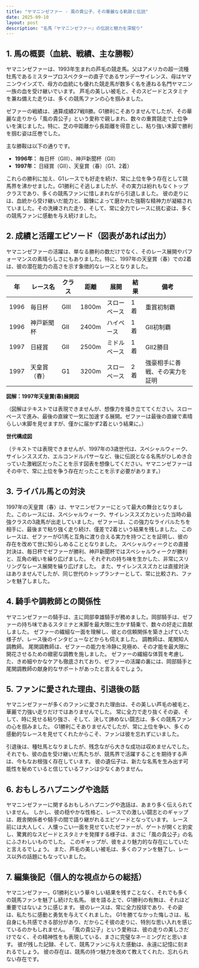 ```yaml
---
title: "ヤマニンゼファー - 風の貴公子、その華麗なる軌跡と伝説"
date: 2025-09-10
layout: post
description: "名馬『ヤマニンゼファー』の伝説と魅力を深堀り"
---
```


## 1. 馬の概要（血統、戦績、主な勝鞍）

ヤマニンゼファーは、1993年生まれの芦毛の競走馬。父はアメリカの超一流種牡馬であるミスタープロスペクターの直子であるサンデーサイレンス、母はヤマニンウインズで、母方の血統にも優れた競走馬が数多く名を連ねる名門ヤマニン一族の血を受け継いでいます。  芦毛の美しい被毛と、そのスピードとスタミナを兼ね備えた走りは、多くの競馬ファンの心を掴みました。

ゼファーの戦績は、通算成績27戦8勝。G1勝利こそありませんでしたが、その華麗な走りから「風の貴公子」という愛称で親しまれ、数々の重賞競走で上位争いを演じました。特に、芝の中距離から長距離を得意とし、粘り強い末脚で勝利を掴む姿は圧巻でした。

主な勝鞍は以下の通りです。

* **1996年：** 毎日杯（GIII）、神戸新聞杯（GII）
* **1997年：** 日経賞（GII）、天皇賞（春）（G1、2着）

これらの勝利に加え、G1レースでも好走を続け、常に上位を争う存在として競馬界を沸かせました。G1勝利こそ逃しましたが、その実力は紛れもなくトップクラスであり、多くの競馬ファンに惜しまれながら引退しました。  彼の走りには、血統から受け継いだ能力と、鍛錬によって磨かれた強靭な精神力が凝縮されていました。その洗練された走り、そして、常に全力でレースに挑む姿は、多くの競馬ファンに感動を与え続けました。


## 2. 成績と活躍エピソード（図表があれば出力）

ヤマニンゼファーの活躍は、単なる勝利の数だけでなく、そのレース展開やパフォーマンスの素晴らしさにもありました。特に、1997年の天皇賞（春）での2着は、彼の潜在能力の高さを示す象徴的なレースとなりました。

| 年 | レース名         | クラス | 距離 | 展開       | 結果 | 備考                                   |
|---|-----------------|-------|------|-------------|------|----------------------------------------|
| 1996 | 毎日杯           | GIII  | 1800m| スローペース | 1着  | 重賞初制覇                             |
| 1996 | 神戸新聞杯       | GII   | 2400m| ハイペース   | 1着  | GII初制覇                             |
| 1997 | 日経賞           | GII   | 2500m| ミドルペース | 1着  | GII2勝目                             |
| 1997 | 天皇賞（春）     | G1    | 3200m| スローペース | 2着  | 強豪相手に善戦、その実力を証明          |


**図解：1997年天皇賞(春)展開図**

（図解はテキストでは表現できませんが、想像力を掻き立ててください。スローペースで進み、最後の直線で一気に加速する展開。ゼファーは最後の直線で素晴らしい末脚を見せますが、僅かに届かず2着という結果に。）


**世代構成図**

（テキストでは表現できませんが、1997年の3歳世代は、スペシャルウィーク、サイレンススズカ、エルコンドルパサーなど、後に伝説となる名馬がひしめき合っていた激戦区だったことを示す図表を想像してください。ヤマニンゼファーはその中で、常に上位を争う存在だったことを示す必要があります。）


## 3. ライバル馬との対決

1997年の天皇賞（春）は、ヤマニンゼファーにとって最大の舞台となりました。このレースには、スペシャルウィーク、サイレンススズカといった当時の最強クラスの3歳馬が出走していました。ゼファーは、この強力なライバルたちを相手に、最後まで粘り強く走り続け、僅差で2着という結果を残しました。  このレースは、ゼファーがG1馬と互角に渡り合える実力を持つことを証明し、彼の存在を改めて世に知らしめることとなりました。 スペシャルウィークとの直接対決は、毎日杯でゼファーが勝利、神戸新聞杯ではスペシャルウィークが勝利と、互角の戦いを繰り広げました。  それぞれの持ち味を生かした、非常にスリリングなレース展開を繰り広げました。  また、サイレンススズカとは直接対決はありませんでしたが、同じ世代のトップランナーとして、常に比較され、ファンを魅了しました。


## 4. 騎手や調教師との関係性

ヤマニンゼファーの騎手は、主に岡部幸雄騎手が務めました。岡部騎手は、ゼファーの持ち味であるスタミナと末脚を最大限に生かす騎乗で、数々の好走に貢献しました。  ゼファーの繊細な一面を理解し、彼との信頼関係を築き上げていた様子が、レース後のインタビューなどからも伺えました。  調教師は、尾関知人調教師。  尾関調教師は、ゼファーの能力を冷静に見極め、その才能を最大限に開花させるための緻密な調教を施しました。  ゼファーの繊細な体質を考慮した、きめ細やかなケアも徹底されており、ゼファーの活躍の裏には、岡部騎手と尾関調教師の献身的なサポートがあったと言えるでしょう。


## 5. ファンに愛された理由、引退後の話

ヤマニンゼファーが多くのファンに愛された理由は、その美しい芦毛の被毛と、華麗で力強い走りだけではありませんでした。  常に全力で走り抜くその姿、そして、時に見せる粘り強さ、そして、決して諦めない闘志は、多くの競馬ファンの心を掴みました。  G1勝利こそありませんでしたが、常に上位を争い、多くの感動的なレースを見せてくれたからこそ、ファンは彼を忘れずにいました。

引退後は、種牡馬となりましたが、残念ながら大きな成功は収めませんでした。それでも、彼の血を受け継いだ馬たちが、競馬界で活躍することを期待する声は、今もなお根強く存在しています。  彼の遺伝子は、新たな名馬を生み出す可能性を秘めていると信じているファンは少なくありません。


## 6. おもしろハプニングや逸話

ヤマニンゼファーに関するおもしろハプニングや逸話は、あまり多く伝えられていません。  しかし、彼の穏やかな性格と、レースでの激しい闘志とのギャップは、厩舎関係者や騎手の間で語り継がれるエピソードとなっています。  レース前には大人しく、人懐っこい一面を見せていたゼファーが、ゲートが開くと豹変し、驚異的なスピードとスタミナを発揮する様子は、まさに「風の貴公子」の名にふさわしいものでした。  このギャップが、彼をより魅力的な存在にしていたと言えるでしょう。  また、芦毛の美しい被毛は、多くのファンを魅了し、レース以外の話題にもなっていました。


## 7. 編集後記（個人的な視点からの総括）

ヤマニンゼファー。G1勝利という華々しい結果を残すことなく、それでも多くの競馬ファンを魅了し続けた名馬。  彼を語る上で、G1勝利の有無は、それほど重要ではないように感じます。  彼のレースは、常に全力投球であり、その姿は、私たちに感動と勇気を与えてくれました。  G1を勝てなかった悔しさは、私自身にも共感できる部分があり、だからこそ彼の走りに、特別な思い入れを感じているのかもしれません。  「風の貴公子」という愛称は、彼の走りの美しさだけでなく、その精神性をも表現している、まさに完璧なネーミングだと思います。  彼が残した記録、そして、競馬ファンに与えた感動は、永遠に記憶に刻まれるでしょう。  彼の存在は、競馬の持つ魅力を改めて教えてくれた、忘れられない存在です。

